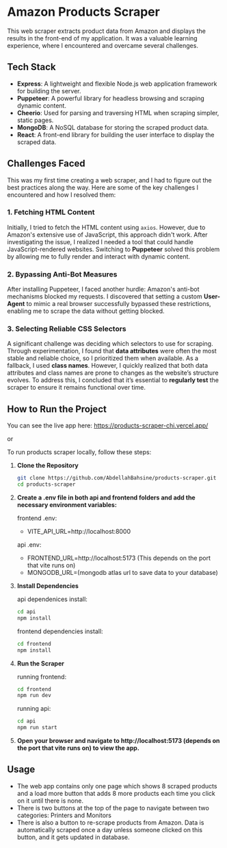 # Amazon Products Scraper

This web scraper extracts product data from Amazon and displays the results in the front-end of my application. It was a valuable learning experience, where I encountered and overcame several challenges.

## Tech Stack

- **Express**: A lightweight and flexible Node.js web application framework for building the server.
- **Puppeteer**: A powerful library for headless browsing and scraping dynamic content.
- **Cheerio**: Used for parsing and traversing HTML when scraping simpler, static pages.
- **MongoDB**: A NoSQL database for storing the scraped product data.
- **React**: A front-end library for building the user interface to display the scraped data.

## Challenges Faced

This was my first time creating a web scraper, and I had to figure out the best practices along the way. Here are some of the key challenges I encountered and how I resolved them:

### 1. Fetching HTML Content
Initially, I tried to fetch the HTML content using `axios`. However, due to Amazon's extensive use of JavaScript, this approach didn't work. After investigating the issue, I realized I needed a tool that could handle JavaScript-rendered websites. Switching to **Puppeteer** solved this problem by allowing me to fully render and interact with dynamic content.

### 2. Bypassing Anti-Bot Measures
After installing Puppeteer, I faced another hurdle: Amazon's anti-bot mechanisms blocked my requests. I discovered that setting a custom **User-Agent** to mimic a real browser successfully bypassed these restrictions, enabling me to scrape the data without getting blocked.

### 3. Selecting Reliable CSS Selectors
A significant challenge was deciding which selectors to use for scraping. Through experimentation, I found that **data attributes** were often the most stable and reliable choice, so I prioritized them when available. As a fallback, I used **class names**. However, I quickly realized that both data attributes and class names are prone to changes as the website’s structure evolves. To address this, I concluded that it’s essential to **regularly test** the scraper to ensure it remains functional over time.

## How to Run the Project
You can see the live app here: https://products-scraper-chi.vercel.app/

or

To run products scraper locally, follow these steps:

1. **Clone the Repository**
    ```bash
    git clone https://github.com/AbdellahBahsine/products-scraper.git
    cd products-scraper
    ```
2. **Create a .env file in both api and frontend folders and add the necessary environment variables:**
   
    frontend .env:
    - VITE_API_URL=http://localhost:8000
      
    api .env:
    - FRONTEND_URL=http://localhost:5173 (This depends on the port that vite runs on)
    - MONGODB_URL=(mongodb atlas url to save data to your database)

2. **Install Dependencies**

   api dependenices install:
    ```bash
    cd api
    npm install
    ```

    frontend dependencies install:
    ```bash
    cd frontend
    npm install

4. **Run the Scraper**
   
   running frontend:
    ```bash
   cd frontend
    npm run dev
    ```
   
   running api:
    ```bash
    cd api
    npm run start
    ```
6. **Open your browser and navigate to http://localhost:5173 (depends on the port that vite runs on) to view the app.**

## Usage
- The web app contains only one page which shows 8 scraped products and a load more button that adds 8 more products each time you click on it until there is none.
- There is two buttons at the top of the page to navigate between two categories: Printers and Monitors
- There is also a button to re-scrape products from Amazon. Data is automatically scraped once a day unless someone clicked on this button, and it gets updated in database.
